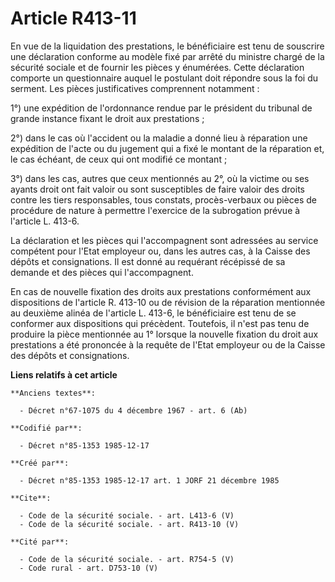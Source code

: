 # Article R413-11

En vue de la liquidation des prestations, le bénéficiaire est tenu de souscrire une déclaration conforme au modèle fixé par
arrêté du ministre chargé de la sécurité sociale et de fournir les pièces y énumérées. Cette déclaration comporte un
questionnaire auquel le postulant doit répondre sous la foi du serment. Les pièces justificatives comprennent notamment : 

1°) une expédition de l'ordonnance rendue par le président du tribunal de grande instance fixant le droit aux prestations ; 

2°) dans le cas où l'accident ou la maladie a donné lieu à réparation une expédition de l'acte ou du jugement qui a fixé le
montant de la réparation et, le cas échéant, de ceux qui ont modifié ce montant ; 

3°) dans les cas, autres que ceux mentionnés au 2°, où la victime ou ses ayants droit ont fait valoir ou sont susceptibles de
faire valoir des droits contre les tiers responsables, tous constats, procès-verbaux ou pièces de procédure de nature à
permettre l'exercice de la subrogation prévue à l'article L. 413-6. 

La déclaration et les pièces qui l'accompagnent sont adressées au service compétent pour l'Etat employeur ou, dans les autres
cas, à la Caisse des dépôts et consignations. Il est donné au requérant récépissé de sa demande et des pièces qui
l'accompagnent. 

En cas de nouvelle fixation des droits aux prestations conformément aux dispositions de l'article R. 413-10 ou de révision de
la réparation mentionnée au deuxième alinéa de l'article L. 413-6, le bénéficiaire est tenu de se conformer aux dispositions
qui précèdent. Toutefois, il n'est pas tenu de produire la pièce mentionnée au 1° lorsque la nouvelle fixation du droit aux
prestations a été prononcée à la requête de l'Etat employeur ou de la Caisse des dépôts et consignations.

**Liens relatifs à cet article**

	**Anciens textes**:

	  - Décret n°67-1075 du 4 décembre 1967 - art. 6 (Ab)

	**Codifié par**:

	  - Décret n°85-1353 1985-12-17

	**Créé par**:

	  - Décret n°85-1353 1985-12-17 art. 1 JORF 21 décembre 1985

	**Cite**:

	  - Code de la sécurité sociale. - art. L413-6 (V)
	  - Code de la sécurité sociale. - art. R413-10 (V)

	**Cité par**:

	  - Code de la sécurité sociale. - art. R754-5 (V)
	  - Code rural - art. D753-10 (V)
